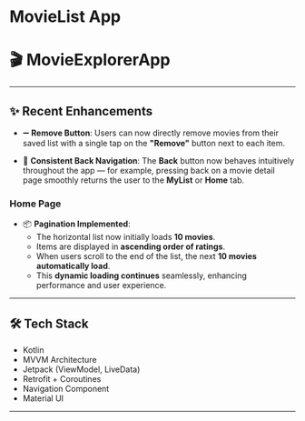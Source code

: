 # MovieList App
# 🎬 MovieExplorerApp



---

## ✨ Recent Enhancements



- ➖ **Remove Button**: Users can now directly remove movies from their saved list with a single tap on the **"Remove"** button next to each item.


- 🔁 **Consistent Back Navigation**: The **Back** button now behaves intuitively throughout the app — for example, pressing back on a movie detail page smoothly returns the user to the **MyList** or **Home** tab.

### Home Page 
- 📦 **Pagination Implemented**:
  - The horizontal list now initially loads **10 movies**.
  - Items are displayed in **ascending order of ratings**.
  - When users scroll to the end of the list, the next **10 movies automatically load**.
  - This **dynamic loading continues** seamlessly, enhancing performance and user experience.

---

## 🛠 Tech Stack

- Kotlin
- MVVM Architecture
- Jetpack (ViewModel, LiveData)
- Retrofit + Coroutines
- Navigation Component
- Material UI

---


